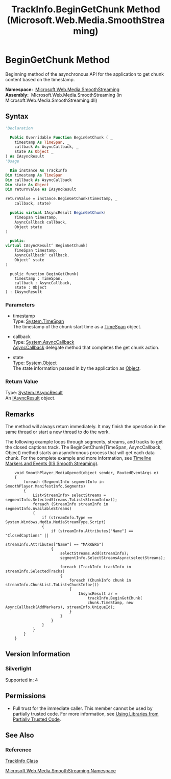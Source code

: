 ﻿---
title: TrackInfo.BeginGetChunk Method  (Microsoft.Web.Media.SmoothStreaming)
TOCTitle: BeginGetChunk Method
ms:assetid: M:Microsoft.Web.Media.SmoothStreaming.TrackInfo.BeginGetChunk(System.TimeSpan,System.AsyncCallback,System.Object)
ms:mtpsurl: https://msdn.microsoft.com/en-us/library/microsoft.web.media.smoothstreaming.trackinfo.begingetchunk(v=VS.90)
ms:contentKeyID: 31469235
ms.date: 05/02/2012
mtps_version: v=VS.90
f1_keywords:
- Microsoft.Web.Media.SmoothStreaming.TrackInfo.BeginGetChunk
dev_langs:
- csharp
- jscript
- vb
- cpp
api_location:
- Microsoft.Web.Media.SmoothStreaming.dll
api_name:
- Microsoft.Web.Media.SmoothStreaming.TrackInfo.BeginGetChunk
api_type:
- Managed
topic_type:
- apiref
- kbSyntax
product_family_name: VS
ROBOTS: INDEX,FOLLOW
---

# BeginGetChunk Method

Beginning method of the asynchronous API for the application to get chunk content based on the timestamp.

**Namespace:**  [Microsoft.Web.Media.SmoothStreaming](microsoft-web-media-smoothstreaming-namespace_1.md)  
**Assembly:**  Microsoft.Web.Media.SmoothStreaming (in Microsoft.Web.Media.SmoothStreaming.dll)

## Syntax

```vb
'Declaration

  Public Overridable Function BeginGetChunk ( _
    timestamp As TimeSpan, _
    callback As AsyncCallback, _
    state As Object _
) As IAsyncResult
'Usage

  Dim instance As TrackInfo
Dim timestamp As TimeSpan
Dim callback As AsyncCallback
Dim state As Object
Dim returnValue As IAsyncResult

returnValue = instance.BeginGetChunk(timestamp, _
    callback, state)
```

```csharp
  public virtual IAsyncResult BeginGetChunk(
    TimeSpan timestamp,
    AsyncCallback callback,
    Object state
)
```

```cpp
  public:
virtual IAsyncResult^ BeginGetChunk(
    TimeSpan timestamp, 
    AsyncCallback^ callback, 
    Object^ state
)
```

```jscript
  public function BeginGetChunk(
    timestamp : TimeSpan, 
    callback : AsyncCallback, 
    state : Object
) : IAsyncResult
```

### Parameters

  - timestamp  
    Type: [System.TimeSpan](https://msdn.microsoft.com/library/269ew577)  
    The timestamp of the chunk start time as a [TimeSpan](https://msdn.microsoft.com/library/269ew577) object.  

<!-- end list -->

  - callback  
    Type: [System.AsyncCallback](https://msdn.microsoft.com/library/ckbe7yh5)  
    [AsyncCallback](https://msdn.microsoft.com/library/ckbe7yh5) delegate method that completes the get chunk action.  

<!-- end list -->

  - state  
    Type: [System.Object](https://msdn.microsoft.com/library/e5kfa45b)  
    The state information passed in by the application as [Object](https://msdn.microsoft.com/library/e5kfa45b).  

### Return Value

Type: [System.IAsyncResult](https://msdn.microsoft.com/library/ft8a6455)  
An [IAsyncResult](https://msdn.microsoft.com/library/ft8a6455) object.  

## Remarks

The method will always return immediately. It may finish the operation in the same thread or start a new thread to do the work.

The following example loops through segments, streams, and tracks to get the closed captions track. The BeginGetChunk(TimeSpan, AsyncCallback, Object) method starts an asynchronous process that will get each data chunk. For the complete example and more information, see [Timeline Markers and Events (IIS Smooth Streaming)](timeline-markers-and-events.md).

``` 
    void SmoothPlayer_MediaOpened(object sender, RoutedEventArgs e)
    {
        foreach (SegmentInfo segmentInfo in SmoothPlayer.ManifestInfo.Segments)
        {
            List<StreamInfo> selectStreams = segmentInfo.SelectedStreams.ToList<StreamInfo>();
            foreach (StreamInfo streamInfo in segmentInfo.AvailableStreams)
            {
                if (streamInfo.Type == System.Windows.Media.MediaStreamType.Script)
                {
                    if (streamInfo.Attributes["Name"] == "ClosedCaptions" ||
                                            streamInfo.Attributes["Name"] == "MARKERS")
                    {
                        selectStreams.Add(streamInfo);
                        segmentInfo.SelectStreamsAsync(selectStreams);

                        foreach (TrackInfo trackInfo in streamInfo.SelectedTracks)
                        {
                            foreach (ChunkInfo chunk in streamInfo.ChunkList.ToList<ChunkInfo>())
                            {
                                IAsyncResult ar =
                                    trackInfo.BeginGetChunk(
                                    chunk.TimeStamp, new AsyncCallback(AddMarkers), streamInfo.UniqueId);
                            }
                        }
                    }
                }
            }
        }
    }
```

## Version Information

### Silverlight

Supported in: 4  

## Permissions

  - Full trust for the immediate caller. This member cannot be used by partially trusted code. For more information, see [Using Libraries from Partially Trusted Code](https://msdn.microsoft.com/library/8skskf63).

## See Also

### Reference

[TrackInfo Class](trackinfo-class-microsoft-web-media-smoothstreaming_1.md)

[Microsoft.Web.Media.SmoothStreaming Namespace](microsoft-web-media-smoothstreaming-namespace_1.md)

